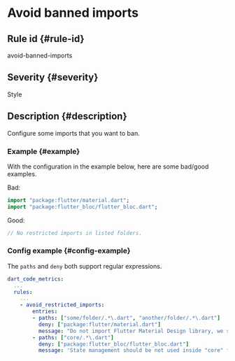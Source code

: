 # Avoid banned imports

## Rule id {#rule-id}

avoid-banned-imports

## Severity {#severity}

Style

## Description {#description}

Configure some imports that you want to ban.

### Example {#example}

With the configuration in the example below, here are some bad/good examples.

Bad:

```dart
import "package:flutter/material.dart";
import "package:flutter_bloc/flutter_bloc.dart";
```

Good:

```dart
// No restricted imports in listed folders.
```

### Config example {#config-example}

The `paths` and `deny` both support regular expressions.

```yaml
dart_code_metrics:
  ...
  rules:
    ...
    - avoid_restricted_imports:
        entries:
        - paths: ["some/folder/.*\.dart", "another/folder/.*\.dart"]
          deny: ["package:flutter/material.dart"]
          message: "Do not import Flutter Material Design library, we should not depend on it!"
        - paths: ["core/.*\.dart"]
          deny: ["package:flutter_bloc/flutter_bloc.dart"]
          message: 'State management should be not used inside "core" folder.'
```
